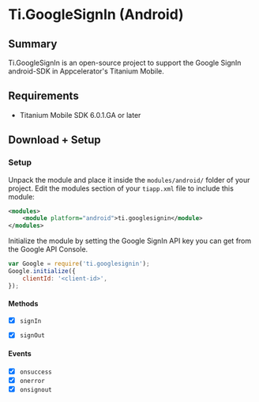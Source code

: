 # Ti.GoogleSignIn (Android)
   
 Summary
---------------
Ti.GoogleSignIn is an open-source project to support the Google SignIn android-SDK in Appcelerator's Titanium Mobile.

Requirements
---------------
  - Titanium Mobile SDK 6.0.1.GA or later

Download + Setup
---------------

### Setup
Unpack the module and place it inside the `modules/android/` folder of your project.
Edit the modules section of your `tiapp.xml` file to include this module:
```xml
<modules>
    <module platform="android">ti.googlesignin</module>
</modules>
```

Initialize the module by setting the Google SignIn API key you can get from the Google API Console.
```javascript
var Google = require('ti.googlesignin');
Google.initialize({
    clientId: '<client-id>',
});
```
#### Methods
- [x] `signIn`
- [x] `signOut`


#### Events
- [x] `onsuccess`
- [x] `onerror`
- [x] `onsignout`